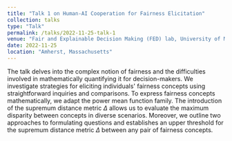 ```yaml
---
title: "Talk 1 on Human-AI Cooperation for Fairness Elicitation"
collection: talks
type: "Talk"
permalink: /talks/2022-11-25-talk-1
venue: "Fair and Explainable Decision Making (FED) lab, University of Massachusetts Amherst"
date: 2022-11-25
location: "Amherst, Massachusetts"
---
```


The talk delves into the complex notion of fairness and the difficulties involved in mathematically quantifying it for decision-makers. We investigate strategies for eliciting individuals' fairness concepts using straightforward inquiries and comparisons. To express fairness concepts mathematically, we adapt the power mean function family. The introduction of the supremum distance metric $\Delta$ allows us to evaluate the maximum disparity between concepts in diverse scenarios. Moreover, we outline two approaches to formulating questions and establishes an upper threshold for the supremum distance metric $\Delta$ between any pair of fairness concepts.